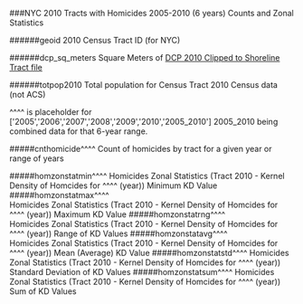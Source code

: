 ###NYC 2010 Tracts with Homicides 2005-2010 (6 years) Counts and Zonal Statistics

######geoid
2010 Census Tract ID (for NYC)

######dcp_sq_meters
Square Meters of [DCP 2010 Clipped to Shoreline Tract file](http://www.nyc.gov/html/dcp/html/bytes/districts_download_metadata.shtml#cbt)  

######totpop2010
Total population for Census Tract 2010 Census data (not ACS)

^^^^ is placeholder for ['2005','2006','2007','2008','2009','2010','2005_2010'] 2005_2010 being combined data for that 6-year range.

#####cnthomicide^^^^
Count of homicides by tract for a given year or range of years

#####homzonstatmin^^^^
Homicides Zonal Statistics (Tract 2010 - Kernel Density of Homcides for ^^^^ (year)) Minimum KD Value
#####homzonstatmax^^^^	
Homicides Zonal Statistics (Tract 2010 - Kernel Density of Homcides for ^^^^ (year)) Maximum KD Value
#####homzonstatrng^^^^	
Homicides Zonal Statistics (Tract 2010 - Kernel Density of Homcides for ^^^^ (year)) Range of KD Values
#####homzonstatavg^^^^	
Homicides Zonal Statistics (Tract 2010 - Kernel Density of Homcides for ^^^^ (year)) Mean (Average) KD Value
#####homzonstatstd^^^^
Homicides Zonal Statistics (Tract 2010 - Kernel Density of Homcides for ^^^^ (year)) Standard Deviation of KD Values
#####homzonstatsum^^^^
Homicides Zonal Statistics (Tract 2010 - Kernel Density of Homcides for ^^^^ (year)) Sum of KD Values